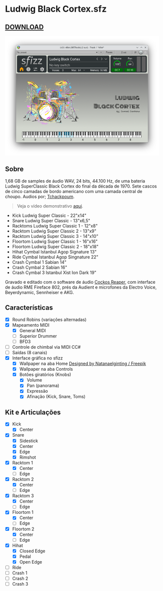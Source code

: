 # Ludwig Black Cortex.sfz

## [DOWNLOAD](https://github.com/samuelsantanaoficial/LudwigBlackCortex/releases/tag/download)

![Screenshot](ui/screenshot.png)

## Sobre

1,68 GB de samples de áudio WAV, 24 bits, 44.100 Hz, de uma bateria Ludwig SuperClassic Black Cortex do final da década de 1970. Sete cascos de cinco camadas de bordo americano com uma camada central de choupo. Audios por; [Tchackpoum](https://www.tchackpoum.com/).

> Veja o vídeo demonstrativo [aqui](https://www.youtube.com/watch?v=KRnmregWpho).

* Kick Ludwig Super Classic - 22"x14"
* Snare Ludwig Super Classic - 13"x6,5"
* Racktoms Ludwig Super Classic 1 - 12"x8"
* Racktom Ludwig Super Classic 2 - 13"x9"
* Racktom Ludwig Super Classic 3 - 14"x10"
* Floortom Ludwig Super Classic 1 - 16"x16"
* Floortom Ludwig Super Classic 2 - 18"x18"
* Hihat Cymbal Istanbul Agop Signature 13"
* Ride Cymbal Istanbul Agop Singnature 22"
* Crash Cymbal 1 Sabian 14"
* Crash Cymbal 2 Sabian 16"
* Crash Cymbal 3 Istanbul Xist Ion Dark 19"

Gravado e editado com o software de áudio [Cockos Reaper](https://www.reaper.fm), com interface de áudio RME Fireface 802, prés da Audient e microfones da Electro Voice, Beyerdynamic, Sennheiser e AKG.

## Características

- [x] Round Robins (variações alternadas)
- [x] Mapeamento MIDI
    - [x] General MIDI
    - [ ] Superior Drummer
    - [ ] BFD3
- [ ] Controle de chimbal via MIDI CC#
- [ ] Saídas (8 canais)
- [x] Interface gráfica no sfizz
    - [x] Wallpaper na aba Home [Designed by Natanaelginting / Freepik](http://www.freepik.com)
    - [x] Wallpaper na aba Controls
    - [x] Botões giratórios (Knobs)
        - [x] Volume
        - [x] Pan (panorama)
        - [x] Expressão
        - [x] Afinação (Kick, Snare, Toms)

## Kit e Articulações
- [x] Kick
    - [x] Center
- [x] Snare
    - [x] Sidestick
    - [x] Center
    - [x] Edge
    - [x] Rimshot
- [x] Racktom 1
    - [x] Center
    - [ ] Edge
- [x] Racktom 2
    - [x] Center
    - [ ] Edge
- [x] Racktom 3
    - [x] Center
    - [ ] Edge
- [x] Floortom 1
    - [x] Center
    - [ ] Edge
- [x] Floortom 2
    - [x] Center
    - [ ] Edge
- [x] Hihat
    - [x] Closed Edge
    - [x] Pedal
    - [x] Open Edge
- [ ] Ride
- [ ] Crash 1
- [ ] Crash 2
- [ ] Crash 3
